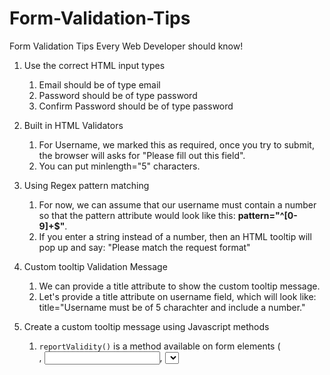 # Form-Validation-Tips
Form Validation Tips Every Web Developer should know!

1. Use the correct HTML input types
   1. Email should be of type email
   2. Password should be of type password
   3. Confirm Password should be of type password

2. Built in HTML Validators
   1. For Username, we marked this as required, once you try to submit, the browser
  will asks for "Please fill out this field".
   2. You can put minlength="5" characters.

3. Using Regex pattern matching
    1. For now, we can assume that our username must contain a number so that the pattern attribute would look like this: **pattern="^[0-9]+$"**.
    2. If you enter a string instead of a number, then an HTML tooltip will pop up and say: "Please match the request format"

4. Custom tooltip Validation Message
    1. We can provide a title attribute to show the custom tooltip message.
    2. Let's provide a title attribute on username field, which will look like: title="Username must be of 5 charachter and include a number."

5. Create a custom tooltip message using Javascript methods
    1. `reportValidity()` is a method available on form elements (<form>, <input>, <select>, <textarea>, etc.) that triggers the browser's built-in HTML5 form validation and reports the validity of the form or an individual input element.
    2. `setCustomValidity(message)` is a method available on input elements (<input>, <select>, <textarea>) that allows you to set a custom validation message for that input. This method overrides the browser's default validation message for specific validation constraints (like required, pattern, etc.).
    3. Together, they provide a robust mechanism for client-side form validation in web applications.


